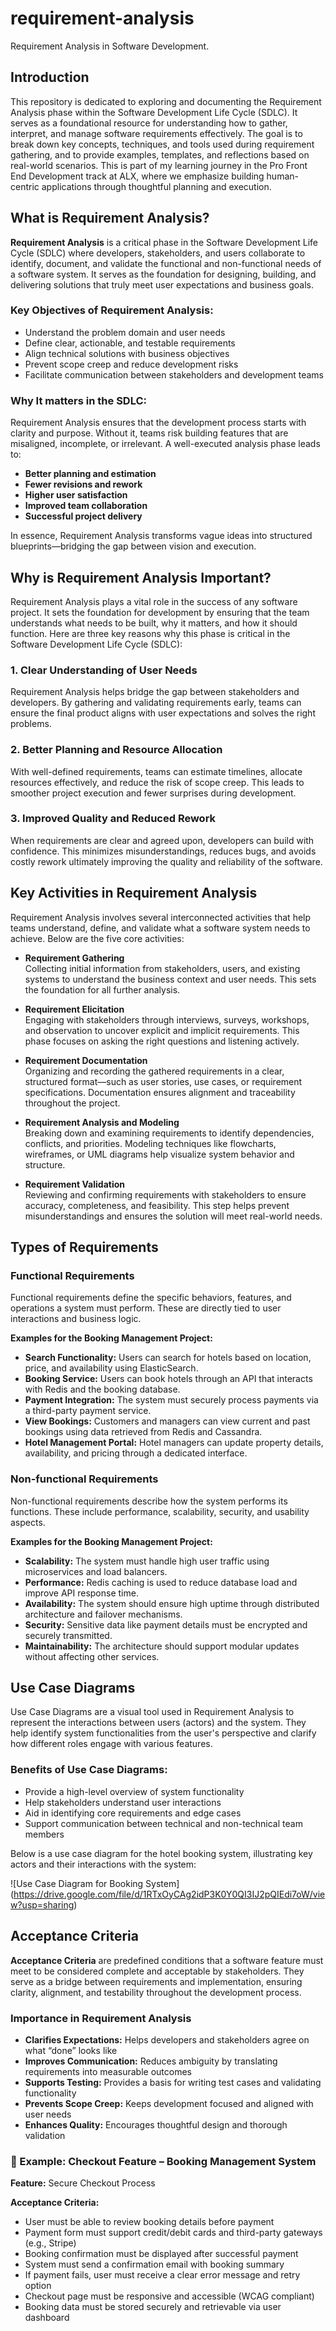 # requirement-analysis
Requirement Analysis in Software Development.
## Introduction
This repository is dedicated to exploring and documenting the Requirement Analysis phase within the Software Development Life Cycle (SDLC). It serves as a foundational resource for understanding how to gather, interpret, and manage software requirements effectively.
The goal is to break down key concepts, techniques, and tools used during requirement gathering, and to provide examples, templates, and reflections based on real-world scenarios. This is part of my learning journey in the Pro Front End Development track at ALX, where we emphasize building human-centric applications through thoughtful planning and execution.

##  What is Requirement Analysis?

**Requirement Analysis** is a critical phase in the Software Development Life Cycle (SDLC) where developers, stakeholders, and users collaborate to identify, document, and validate the functional and non-functional needs of a software system. It serves as the foundation for designing, building, and delivering solutions that truly meet user expectations and business goals.

###  Key Objectives of Requirement Analysis:
- Understand the problem domain and user needs  
- Define clear, actionable, and testable requirements  
- Align technical solutions with business objectives  
- Prevent scope creep and reduce development risks  
- Facilitate communication between stakeholders and development teams

###  Why It matters in the SDLC:
Requirement Analysis ensures that the development process starts with clarity and purpose. Without it, teams risk building features that are misaligned, incomplete, or irrelevant. A well-executed analysis phase leads to:
- **Better planning and estimation**  
- **Fewer revisions and rework**  
- **Higher user satisfaction**  
- **Improved team collaboration**  
- **Successful project delivery**

In essence, Requirement Analysis transforms vague ideas into structured blueprints—bridging the gap between vision and execution.

##  Why is Requirement Analysis Important?

Requirement Analysis plays a vital role in the success of any software project. It sets the foundation for development by ensuring that the team understands what needs to be built, why it matters, and how it should function. Here are three key reasons why this phase is critical in the Software Development Life Cycle (SDLC):

### 1.  Clear Understanding of User Needs  
Requirement Analysis helps bridge the gap between stakeholders and developers. By gathering and validating requirements early, teams can ensure the final product aligns with user expectations and solves the right problems.

### 2.  Better Planning and Resource Allocation  
With well-defined requirements, teams can estimate timelines, allocate resources effectively, and reduce the risk of scope creep. This leads to smoother project execution and fewer surprises during development.

### 3.  Improved Quality and Reduced Rework  
When requirements are clear and agreed upon, developers can build with confidence. This minimizes misunderstandings, reduces bugs, and avoids costly rework ultimately improving the quality and reliability of the software.

##  Key Activities in Requirement Analysis

Requirement Analysis involves several interconnected activities that help teams understand, define, and validate what a software system needs to achieve. Below are the five core activities:

- **Requirement Gathering**  
  Collecting initial information from stakeholders, users, and existing systems to understand the business context and user needs. This sets the foundation for all further analysis.

- **Requirement Elicitation**  
  Engaging with stakeholders through interviews, surveys, workshops, and observation to uncover explicit and implicit requirements. This phase focuses on asking the right questions and listening actively.

- **Requirement Documentation**  
  Organizing and recording the gathered requirements in a clear, structured format—such as user stories, use cases, or requirement specifications. Documentation ensures alignment and traceability throughout the project.

- **Requirement Analysis and Modeling**  
  Breaking down and examining requirements to identify dependencies, conflicts, and priorities. Modeling techniques like flowcharts, wireframes, or UML diagrams help visualize system behavior and structure.

- **Requirement Validation**  
  Reviewing and confirming requirements with stakeholders to ensure accuracy, completeness, and feasibility. This step helps prevent misunderstandings and ensures the solution will meet real-world needs.

##  Types of Requirements

###  Functional Requirements  
Functional requirements define the specific behaviors, features, and operations a system must perform. These are directly tied to user interactions and business logic.

**Examples for the Booking Management Project:**
- **Search Functionality:** Users can search for hotels based on location, price, and availability using ElasticSearch.  
- **Booking Service:** Users can book hotels through an API that interacts with Redis and the booking database.  
- **Payment Integration:** The system must securely process payments via a third-party payment service.  
- **View Bookings:** Customers and managers can view current and past bookings using data retrieved from Redis and Cassandra.  
- **Hotel Management Portal:** Hotel managers can update property details, availability, and pricing through a dedicated interface.

###  Non-functional Requirements  
Non-functional requirements describe how the system performs its functions. These include performance, scalability, security, and usability aspects.

**Examples for the Booking Management Project:**
- **Scalability:** The system must handle high user traffic using microservices and load balancers.  
- **Performance:** Redis caching is used to reduce database load and improve API response time.  
- **Availability:** The system should ensure high uptime through distributed architecture and failover mechanisms.  
- **Security:** Sensitive data like payment details must be encrypted and securely transmitted.  
- **Maintainability:** The architecture should support modular updates without affecting other services.

##  Use Case Diagrams
Use Case Diagrams are a visual tool used in Requirement Analysis to represent the interactions between users (actors) and the system. They help identify system functionalities from the user's perspective and clarify how different roles engage with various features.
###  Benefits of Use Case Diagrams:
- Provide a high-level overview of system functionality
- Help stakeholders understand user interactions
- Aid in identifying core requirements and edge cases
- Support communication between technical and non-technical team members

Below is a use case diagram for the hotel booking system, illustrating key actors and their interactions with the system:

![Use Case Diagram for Booking System] (https://drive.google.com/file/d/1RTxOyCAg2idP3K0Y0QI3IJ2pQIEdi7oW/view?usp=sharing)

##  Acceptance Criteria

**Acceptance Criteria** are predefined conditions that a software feature must meet to be considered complete and acceptable by stakeholders. They serve as a bridge between requirements and implementation, ensuring clarity, alignment, and testability throughout the development process.

###  Importance in Requirement Analysis
- **Clarifies Expectations:** Helps developers and stakeholders agree on what “done” looks like  
- **Improves Communication:** Reduces ambiguity by translating requirements into measurable outcomes  
- **Supports Testing:** Provides a basis for writing test cases and validating functionality  
- **Prevents Scope Creep:** Keeps development focused and aligned with user needs  
- **Enhances Quality:** Encourages thoughtful design and thorough validation

### 🧾 Example: Checkout Feature – Booking Management System

**Feature:** Secure Checkout Process

**Acceptance Criteria:**
-  User must be able to review booking details before payment  
-  Payment form must support credit/debit cards and third-party gateways (e.g., Stripe)  
-  Booking confirmation must be displayed after successful payment  
-  System must send a confirmation email with booking summary  
-  If payment fails, user must receive a clear error message and retry option  
-  Checkout page must be responsive and accessible (WCAG compliant)  
-  Booking data must be stored securely and retrievable via user dashboard







